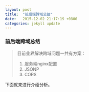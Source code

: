 ```yaml
---
layout: post
title:  "前后端跨域总结"
date:   2015-12-02 21:17:19 +0800
categories: jekyll update
---
```


### 前后端跨域总结

> 目前业界解决跨域问题一共有方案：
> 1. 服务端nginx配置
> 2. JSONP
> 3. CORS

下面就来进行介绍分析。
